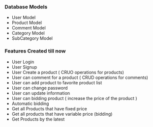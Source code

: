 ### Database Models 
- User Model
- Product Model
- Comment Model
- Category Model
- SubCategory Model

### Features Created till now 

- User Login 
- User Signup 
- User Create a product ( CRUO operations for products)  
- User can comment for a product ( CRUD operations for comments)
- User can add product to favorite product list
- User can change password
- User can update information 
- User can bidding product ( increase the price of the product )
- Automatic bidding 
- Get all Products that have fixed price
- Get all products that have variable price (bidding)
- Get Products by the latest 
